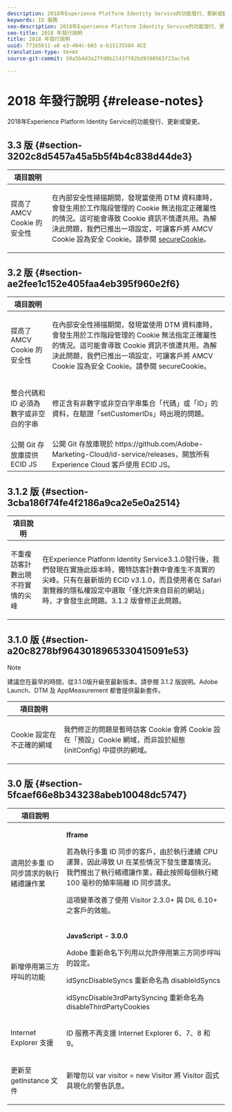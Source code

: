 ```yaml
---
description: 2018年Experience Platform Identity Service的功能發行、更新或變更。
keywords: ID 服務
seo-description: 2018年Experience Platform Identity Service的功能發行、更新或變更。
seo-title: 2018 年發行說明
title: 2018 年發行說明
uuid: 771b5b11-a8 e3-464c-b65 e-b15135584 ACE
translation-type: tm+mt
source-git-commit: 50a5b4d3a27fd8b21437f02bd9390565f23ac7e6

---
```



# 2018 年發行說明 {#release-notes}

2018年Experience Platform Identity Service的功能發行、更新或變更。

## 3.3 版 {#section-3202c8d5457a45a5b5f4b4c838d44de3}

<table id="table_201417BD540E4EE69911AABE9BF77509"> 
 <thead> 
  <tr> 
   <th colname="col1" class="entry"> 項目說明 </th> 
   <th colname="col2" class="entry"> </th> 
  </tr>
 </thead>
 <tbody> 
  <tr> 
   <td colname="col1"> <p>提高了 AMCV Cookie 的安全性 </p> </td> 
   <td colname="col2"> <p>在內部安全性掃描期間，發現當使用 DTM 資料庫時，會發生用於工作階段管理的 Cookie 無法指定正確屬性的情況。這可能會導致 Cookie 資訊不慎遭共用。為解決此問題，我們已推出一項設定，可讓客戶將 AMCV Cookie 設為安全 Cookie。請參閱 <a href="https://marketing.adobe.com/resources/help/en_US/mcvid/mcvid-securecookie.html" format="https" scope="external">secureCookie</a>。 </p> </td> 
  </tr> 
 </tbody> 
</table>

## 3.2 版 {#section-ae2fee1c152e405faa4eb395f960e2f6}

<table id="table_6546F5C74E4742E4B5E9793BCEAB66FA"> 
 <thead> 
  <tr> 
   <th colname="col1" class="entry"> 項目說明 </th> 
   <th colname="col2" class="entry"> </th> 
  </tr>
 </thead>
 <tbody> 
  <tr> 
   <td colname="col1"> <p>提高了 AMCV Cookie 的安全性 </p> </td> 
   <td colname="col2"> <p>在內部安全性掃描期間，發現當使用 DTM 資料庫時，會發生用於工作階段管理的 Cookie 無法指定正確屬性的情況。這可能會導致 Cookie 資訊不慎遭共用。為解決此問題，我們已推出一項設定，可讓客戶將 AMCV Cookie 設為安全 Cookie。請參閱 secureCookie。 </p> </td> 
  </tr> 
  <tr> 
   <td colname="col1"> <p>整合代碼和 ID 必須為數字或非空白的字串 </p> </td> 
   <td colname="col2"> <p>修正含有非數字或非空白字串集合「代碼」或「ID」的資料，在驗證「setCustomerIDs」時出現的問題。 </p> </td> 
  </tr> 
  <tr> 
   <td colname="col1"> 公開 Git 存放庫提供 ECID JS </td> 
   <td colname="col2"> 公開 Git 存放庫現於 https://github.com/Adobe-Marketing-Cloud/id-service/releases，開放所有 Experience Cloud 客戶使用 ECID JS。 </td> 
  </tr> 
 </tbody> 
</table>

## 3.1.2 版 {#section-3cba186f74fe4f2186a9ca2e5e0a2514}

<table id="table_9FA4E20C996746A2A4219C9A0F759AD1"> 
 <thead> 
  <tr> 
   <th colname="col1" class="entry"> 項目說明 </th> 
   <th colname="col2" class="entry"> </th> 
  </tr>
 </thead>
 <tbody> 
  <tr> 
   <td colname="col1"> <p>不重複訪客計數出現不符實情的尖峰 </p> </td> 
   <td colname="col2"> <p>在Experience Platform Identity Service3.1.0發行後，我們發現在實施此版本時，獨特訪客計數中會產生不真實的尖峰。只有在最新版的 ECID v3.1.0，而且使用者在 Safari 瀏覽器的隱私權設定中選取「僅允許來自目前的網站」時，才會發生此問題。3.1.2 版會修正此問題。 </p> </td> 
  </tr> 
 </tbody> 
</table>

## 3.1.0 版 {#section-a20c8278bf9643018965330415091e53}

>[!NOTE]
>
>建議您在最早的時間，從3.1.0版升級至最新版本。請參閱 3.1.2 版說明。Adobe Launch、DTM 及 AppMeasurement 都會提供最新套件。

<table id="table_512039AFC4D34038B8F116B71EEEE7F6"> 
 <thead> 
  <tr> 
   <th colname="col1" class="entry"> 項目說明 </th> 
   <th colname="col2" class="entry"> </th> 
  </tr>
 </thead>
 <tbody> 
  <tr> 
   <td colname="col1"> <p>Cookie 設定在不正確的網域 </p> </td> 
   <td colname="col2"> <p>我們修正的問題是暫時訪客 Cookie 會將 Cookie 設在「預設」Cookie 網域，而非設於組態 (initConfig) 中提供的網域。 </p> </td> 
  </tr> 
 </tbody> 
</table>

## 3.0 版 {#section-5fcaef66e8b343238abeb10048dc5747}

<table id="table_7E9224D6CC924A2DB5119171C9DC5443"> 
 <thead> 
  <tr> 
   <th colname="col1" class="entry"> 項目說明 </th> 
   <th colname="col2" class="entry"> </th> 
  </tr>
 </thead>
 <tbody> 
  <tr> 
   <td colname="col1"> <p>適用於多重 ID 同步請求的執行緒禮讓作業 </p> </td> 
   <td colname="col2"> <p><b>Iframe</b> </p> <p>若為執行多重 ID 同步的客戶，由於執行連續 CPU 運算，因此導致 UI 在某些情況下發生壅塞情況。我們推出了執行緒禮讓作業，藉此按照每個執行緒 100 毫秒的頻率隔離 ID 同步請求。 </p> <p>這項變革改善了使用 Visitor 2.3.0+ 與 DIL 6.10+ 之客戶的效能。 </p> </td> 
  </tr> 
  <tr> 
   <td colname="col1"> 新增停用第三方呼叫的功能 </td> 
   <td colname="col2"> <p><b>JavaScript - 3.0.0</b> </p> <p>Adobe 重新命名下列用以允許停用第三方同步呼叫的設定。 </p> <p>idSyncDisableSyncs 重新命名為 disableIdSyncs </p> <p>idSyncDisable3rdPartySyncing 重新命名為 disableThirdPartyCookies </p> </td> 
  </tr> 
  <tr> 
   <td colname="col1"> <p>Internet Explorer 支援 </p> </td> 
   <td colname="col2"> <p>ID 服務不再支援 Internet Explorer 6、7、8 和 9。 </p> </td> 
  </tr> 
  <tr> 
   <td colname="col1"> <p>更新至 getInstance 文件 </p> </td> 
   <td colname="col2"> <p>新增勿以 var visitor = new Visitor 將 Visitor 函式具現化的警告訊息。 </p> </td> 
  </tr> 
 </tbody> 
</table>

